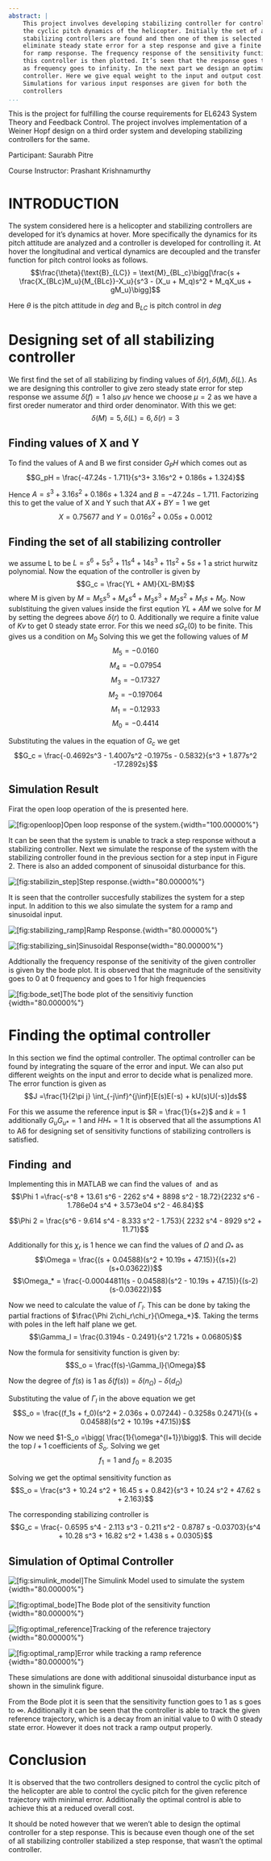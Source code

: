 ```yaml
---
abstract: |
    This project involves developing stabilizing controller for controlling
    the cyclic pitch dynamics of the helicopter. Initially the set of all
    stabilizing controllers are found and then one of them is selected to
    eliminate steady state error for a step response and give a finite value
    for ramp response. The frequency response of the sensitivity function of
    this controller is then plotted. It’s seen that the response goes to 1
    as frequency goes to infinity. In the next part we design an optimal
    controller. Here we give equal weight to the input and output cost.
    Simulations for various input responses are given for both the
    controllers
...
```


This is the project for fulfilling the course requirements for EL6243
System Theory and Feedback Control. The project involves implementation
of a Weiner Hopf design on a third order system and developing
stabilizing controllers for the same.

Participant: Saurabh Pitre

Course Instructor: Prashant Krishnamurthy

INTRODUCTION
============

The system considered here is a helicopter and stabilizing controllers
are developed for it’s dynamics at hover. More specifically the dynamics
for its pitch attitude are analyzed and a controller is developed for
controlling it. At hover the longitudinal and vertical dynamics are
decoupled and the transfer function for pitch control looks as follows.
$$\frac{\theta}{\text{B}_{LC}} =  \text{M}_{BL_c}\bigg[\frac{s + \frac{X_{BLc}M_u}{M_{BLc}}-X_u}{s^3 - (X_u + M_q)s^2 + M_qX_us + gM_u}\bigg]$$

Here $\theta$ is the pitch attitude in $deg$ and $\text{B}_{LC}$ is
pitch control in $deg$

Designing set of all stabilizing controller
===========================================

We first find the set of all stabilizing by finding values of
$\delta(r), \delta(M), \delta(L)$. As we are designing this controller
to give zero steady state error for step response we assume
$\delta(f) = 1$ also $\mu \nu$ hence we choose $\mu = 2$ as we have a
first oreder numerator and third order denominator. With this we get:
$$\delta(M)=5, \delta(L)=6, \delta(r)=3$$

Finding values of X and Y
-------------------------

To find the values of A and B we first consider $G_PH$ which comes out
as $$G_pH = \frac{-47.24s - 1.711}{s^3+ 3.16s^2 + 0.186s + 1.324}$$

Hence $A =s^3+ 3.16s^2 + 0.186s + 1.324$ and $B = -47.24s - 1.711$.
Factorizing this to get the value of X and Y such that $AX + BY = 1$ we
get $$X = 0.75677 \text{ and }Y= 0.016s^2 + 0.05s + 0.0012$$

Finding the set of all stabilizing controller
---------------------------------------------

we assume L to be $L = s^6 + 5s^5 + 11s^4 + 14s^3 + 11s^2 + 5s + 1$ a
strict hurwitz polynomial. Now the equation of the controller is given
by $$G_c = \frac{YL + AM}{XL-BM}$$ where M is given by
$M = M_5s^5 + M_4s^4 + M_3s^3 + M_2s^2 + M_1s + M_0$. Now sublstituing
the given values inside the first eqution $YL + AM$ we solve for $M$ by
setting the degrees above $\delta(r)$ to $0$. Additionally we require a
finite value of $Kv$ to get $0$ steady state error. For this we need
$sG_c(0)$ to be finite. This gives us a condition on $M_0$ Solving this
we get the following values of $M$ $$M_5 = -0.0160$$ $$M_4 = -0.07954$$
$$M_3 = -0.17327$$ $$M_2 = -0.197064$$ $$M_1 = -0.12933$$
$$M_0 = -0.4414$$

Substituting the values in the equation of $G_c$ we get
$$G_c = \frac{-0.4692s^3 - 1.4007s^2 -0.1975s - 0.5832}{s^3 + 1.877s^2 -17.2892s}$$

Simulation Result
-----------------

Firat the open loop operation of the is presented here.

![\[fig:openloop\]Open loop response of the
system.](images/openloop.jpg){width="100.00000%"}

It can be seen that the system is unable to track a step response
without a stabilizing controller. Next we simulate the response of the
system with the stabilizing controller found in the previous section for
a step input in Figure 2. There is also an added component of sinusoidal
disturbance for this.

![\[fig:stabilizin\_step\]Step
response.](images/stabilizing_step.jpg){width="80.00000%"}

It is seen that the controller succesfully stabilizes the system for a
step input. In addition to this we also simulate the system for a ramp
and sinusoidal input.

![\[fig:stabilizing\_ramp\]Ramp
Response.](images/stabilizing_ramp.jpg){width="80.00000%"}

![\[fig:stabilizing\_sin\]Sinusoidal
Response](images/stabilizing_sin.jpg){width="80.00000%"}

Addtionally the frequency response of the senitivity of the given
controller is given by the bode plot. It is observed that the magnitude
of the sensitivity goes to $0$ at $0$ frequency and goes to $1$ for high
frequencies

![\[fig:bode\_set\]The bode plot of the sensitiviy
function](images/bode_set.jpg){width="80.00000%"}

Finding the optimal controller
==============================

In this section we find the optimal controller. The optimal controller
can be found by integrating the square of the error and input. We can
also put different weights on the input and error to decide what is
penalized more. The error function is given as
$$J =\frac{1}{2\pi j} \int_{-j\inf}^{j\inf}[E(s)E(-s) + kU(s)U(-s)]ds$$

For this we assume the reference input is $R = \frac{1}{s+2}$ and
$k = 1$ additionally $G_uG_{u*} = 1$ and $HH_*=1$ It is observed that
all the assumptions A1 to A6 for designing set of sensitivity functions
of stabilizing controllers is satisfied.

Finding  and 
-------------

Implementing this in MATLAB we can find the values of  and as
$$\Phi 1 =\frac{-s^8 + 13.61 s^6 - 2262 s^4 + 8898 s^2 - 18.72}{2232 s^6 - 1.786e04 s^4 + 3.573e04 s^2 - 46.84}$$

$$\Phi 2 = \frac{s^6 - 9.614 s^4 - 8.333 s^2 - 1.753}{ 2232 s^4 - 8929 s^2 + 11.71}$$

Additionally for this $\chi_r$ is $1$ hence we can find the values of
$\Omega$ and $\Omega_*$ as
$$\Omega = \frac{(s + 0.04588)(s^2 + 10.19s + 47.15)}{(s+2)(s+0.03622)}$$
$$\Omega_* = \frac{-0.00044811(s - 0.04588)(s^2 - 10.19s + 47.15)}{(s-2)(s-0.03622)}$$

Now we need to calculate the value of $\Gamma_l$. This can be done by
taking the partial fractions of $\frac{\Phi 2\chi_r\chi_r}{\Omega_*}$.
Taking the terms with poles in the left half plane we get.
$$\Gamma_l = \frac{0.3194s - 0.2491}{s^2 1.721s + 0.06805}$$

Now the formula for sensitivity function is given by:
$$S_o = \frac{f(s)-\Gamma_l}{\Omega}$$

Now the degree of $f(s)$ is 1 as
$\delta(f(s)) = \delta(n_{\Omega}) - \delta(d_{\Omega})$

Substituting the value of $\Gamma_l$ in the above equation we get
$$S_o = \frac{(f_1s + f_0)(s^2 + 2.036s + 0.07244) - 0.3258s 0.2471}{(s + 0.04588)(s^2 + 10.19s +47.15)}$$

Now we need $1-S_o =\bigg( \frac{1}{\omega^{l+1}}\bigg)$. This will
decide the top $l+1$ coefficients of $S_o$. Solving we get
$$f_1 = 1\text{ and }f_0 = 8.2035$$

Solving we get the optimal sensitivity function as
$$S_o = \frac{s^3 + 10.24 s^2 + 16.45 s + 0.842}{s^3 + 10.24 s^2 + 47.62 s + 2.163}$$

The corresponding stabilizing controller is
$$G_c = \frac{- 0.6595 s^4 - 2.113 s^3 - 0.211 s^2 - 0.8787 s -0.03703}{s^4 + 10.28 s^3 + 16.82 s^2 + 1.438 s + 0.0305}$$

Simulation of Optimal Controller
--------------------------------

![\[fig:simulink\_model\]The Simulink Model used to simulate the
system](images/simulink_model.jpg){width="80.00000%"}

![\[fig:optimal\_bode\]The Bode plot of the sensitivity
function](images/optimal_bode.jpg){width="80.00000%"}

![\[fig:optimal\_reference\]Tracking of the reference
trajectory](images/optimal_reference.jpg){width="80.00000%"}

![\[fig:optimal\_ramp\]Error while tracking a ramp
reference](images/optimal_ramp.jpg){width="80.00000%"}

These simulations are done with additional sinusoidal disturbance input
as shown in the simulink figure.

From the Bode plot it is seen that the sensitivity function goes to $1$
as s goes to $\infty$. Additionally it can be seen that the controller
is able to track the given reference trajectory, which is a decay from
an initial value to $0$ with 0 steady state error. However it does not
track a ramp output properly.

Conclusion
==========

It is observed that the two controllers designed to control the cyclic
pitch of the helicopter are able to control the cyclic pitch for the
given reference trajectory with minimal error. Additionally the optimal
control is able to achieve this at a reduced overall cost.

It should be noted however that we weren’t able to design the optimal
controller for a step response. This is because even though one of the
set of all stabilizing controller stabilized a step response, that
wasn’t the optimal controller.
